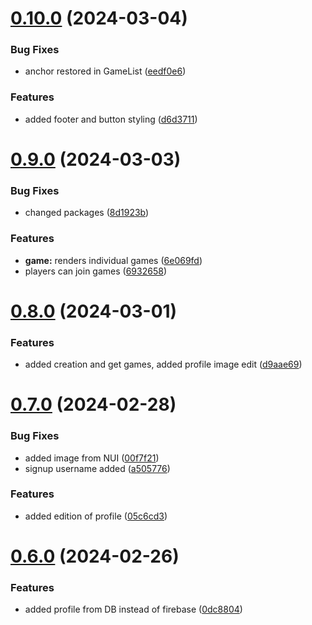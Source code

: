 # [0.10.0](https://github.com/PMFrancisco/QuestWeaver-front/compare/v0.9.0...v0.10.0) (2024-03-04)


### Bug Fixes

* anchor restored in GameList ([eedf0e6](https://github.com/PMFrancisco/QuestWeaver-front/commit/eedf0e6d06c148f09bf3de7b93c4f6b5bb0ff933))


### Features

* added footer and button styling ([d6d3711](https://github.com/PMFrancisco/QuestWeaver-front/commit/d6d371131af3251244b58de52191e879e4dcdf6f))



# [0.9.0](https://github.com/PMFrancisco/QuestWeaver-front/compare/v0.8.0...v0.9.0) (2024-03-03)


### Bug Fixes

* changed packages ([8d1923b](https://github.com/PMFrancisco/QuestWeaver-front/commit/8d1923b7eafc9ed413335758d2f80654ffdbdcae))


### Features

* **game:** renders individual games ([6e069fd](https://github.com/PMFrancisco/QuestWeaver-front/commit/6e069fdd94f8f54e90c9a5077b562591fca66991))
* players can join games ([6932658](https://github.com/PMFrancisco/QuestWeaver-front/commit/69326584b6370015c15ef644f6080af3d4f502f2))



# [0.8.0](https://github.com/PMFrancisco/QuestWeaver-front/compare/v0.7.0...v0.8.0) (2024-03-01)


### Features

* added creation and get games, added profile image edit ([d9aae69](https://github.com/PMFrancisco/QuestWeaver-front/commit/d9aae6987688d258da83f3335a7969ba6c8c30e0))



# [0.7.0](https://github.com/PMFrancisco/QuestWeaver-front/compare/v0.6.0...v0.7.0) (2024-02-28)


### Bug Fixes

* added image from NUI ([00f7f21](https://github.com/PMFrancisco/QuestWeaver-front/commit/00f7f21cbf66bec72760ccbbea83226f97ea8661))
* signup username added ([a505776](https://github.com/PMFrancisco/QuestWeaver-front/commit/a5057764044106f5c5b483d67ef0b1783675e457))


### Features

* added edition of profile ([05c6cd3](https://github.com/PMFrancisco/QuestWeaver-front/commit/05c6cd36989b293db3646500ac8b748e7570fc17))



# [0.6.0](https://github.com/PMFrancisco/QuestWeaver-front/compare/v0.5.1...v0.6.0) (2024-02-26)


### Features

* added profile from DB instead of firebase ([0dc8804](https://github.com/PMFrancisco/QuestWeaver-front/commit/0dc8804f1e9b874871aaa516d027f389c84a0026))



